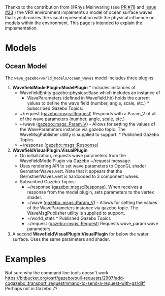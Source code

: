 Thanks to the contribution from @Rhys Mainwaring (see [PR #78](https://bitbucket.org/osrf/vrx/pull-requests/78/issue-23-coordinate-the-physics-and/diff) and [Issue #23](https://bitbucket.org/osrf/vrx/issues/23/coordinate-the-physics-and-visualization) ) the VRX environment implements a model of ocean surface waves that synchronizes the visual representation with the physical influence on models within the environment.  This page is intended to explain the implementation.

# Models #

## Ocean Model #

The `wave_gazebo/world_models/ocean_waves` model includes three plugins:

  1. **WavefieldModelPlugin:ModelPlugin** 
    * Includes instances of 
        * WavefieldEntity:gazebo::physics::Base which includes an instance of
            * WaveParameters (defined in Wavefield.hh) holds the current values to define the wave field (number, angle, scale, etc.)
    * Subscribed Gazebo Topics:
        * ~/request ([gazebo::msgs::Request](https://bitbucket.org/osrf/gazebo/src/default/gazebo/msgs/request.proto))  Responds with a Param_V of all of the wave parameters (number, angle, scale, etc.)
        * ~/wave ([gazebo::msgs::Param_V](https://bitbucket.org/osrf/gazebo/src/default/gazebo/msgs/param_v.proto))  - Allows for setting the values of the WaveParameters instance via gazebo topic.  The WaveMsgPublisher utility is supplied to support.
    * Published Gazebo Topics
        * ~/response ([gazebo::msgs::Response](https://bitbucket.org/osrf/gazebo/src/default/gazebo/msgs/response.proto))
  1. **WavefieldVisualPlugin:VisualPlugin**  
     * On initialization, requests wave parameters from the WavefieldModelPlugin via Gazebo ~/request message.
     * Uses rendering API to set wave parameters to OpenGL shader GernstnerWaves.vert.  Note that it appears that the GernstnerWaves.vert is hardcoded to 3 component waves.
     * Subscribed Gazebo Topics:
         * ~/response ([gazebo::msgs::Response](https://bitbucket.org/osrf/gazebo/src/default/gazebo/msgs/response.proto)). When receives a response from the model plugin, sets parameters to the vertex shader.
         * ~/wave ([gazebo::msgs::Param_V](https://bitbucket.org/osrf/gazebo/src/default/gazebo/msgs/param_v.proto))  - Allows for setting the values of the WaveParameters instance via gazebo topic.  The WaveMsgPublisher utility is supplied to support.
         * ~/world_stats 
    * Published Gazebo Topics
         * ~/request ([gazebo::msgs::Request](https://bitbucket.org/osrf/gazebo/src/default/gazebo/msgs/request.proto)) Requests wave_param wave parameters.
  1. A second **WavefieldVisualPlugin:VisualPlugin** for below the water surface. Uses the same parameters and shader.

# Examples

Not sure why the command line tools doesn't work https://bitbucket.org/osrf/gazebo/pull-requests/2907/add-cogazebo::transport::requestmmand-to-send-a-request-with-gz/diff
Perhaps not in Gazebo 7?